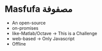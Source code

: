 # Masfufa مصفوفة 

 - An open-source 
 - on-promises 
 - like-Matlab/Octave  -> This is a Challenge
 - web-based -> Only Javascript
 - Offline 
 
 
